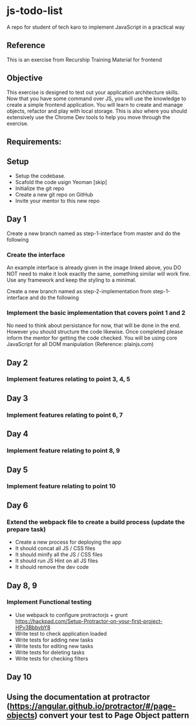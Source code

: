 # js-todo-list
A repo for student of tech karo to implement JavaScript in a practical way

## Reference
This is an exercise from Recurship Training Material for frontend

## Objective
This exercise is designed to test out your application architecture skills. Now that you have some command over JS, you will use the knowledge to create a simple frontend application. You will learn to create and manage objects, refactor and play with local storage. This is also where you should extensively use the Chrome Dev tools to help you move through the exercise.

## Requirements:


## Setup 
- Setup the codebase.
- Scafold the code usign Yeoman [skip]
- Initialize the git repo
- Create a new git repo on GitHub
- Invite your mentor to this new repo

## Day 1

Create a new branch named as step-1-interface from master and do the following

### Create the interface
An example interface is already given in the image linked above, you DO NOT need to make it look exactly the same, something similar will work fine. Use any framework and keep the styling to a minimal.

Create a new branch named as step-2-implementation from step-1-interface and do the following

### Implement the basic implementation that covers point 1 and 2
No need to think about persistance for now, that will be done in the end. However you should structure the code likewise. Once completed please inform the mentor for getting the code checked. You will be using core JavaScript for all DOM manipulation (Reference: plainjs.com)

## Day 2

### Implement features relating to point 3, 4, 5

## Day 3

### Implement features relating to point 6, 7

## Day 4

### Implement feature relating to point 8, 9

## Day 5

### Implement feature relating to point 10

## Day 6

### Extend the webpack file to create a build process (update the prepare task)
- Create a new process for deploying the app
- It should concat all JS / CSS files
- It should minify all the JS / CSS files
- It should run JS Hint on all JS files
- It should remove the dev code

## Day 8, 9

### Implement Functional testing

- Use webpack to configure protractorjs + grunt https://hackpad.com/Setup-Protractor-on-your-first-project-HPv3BbbvbY8
- Write test to check application loaded
- Write tests for adding new tasks
- Write tests for editing new tasks
- Write tests for deleting tasks
- Write tests for checking filters

## Day 10

## Using the documentation at protractor (https://angular.github.io/protractor/#/page-objects) convert your test to Page Object pattern
